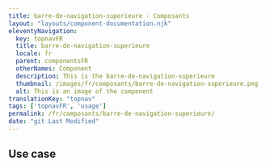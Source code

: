 ```yaml
---
title: barre-de-navigation-superieure - Composants
layout: "layouts/component-documentation.njk"
eleventyNavigation:
  key: topnavFR
  title: barre-de-navigation-superieure
  locale: fr
  parent: componentsFR
  otherNames: Component
  description: This is the barre-de-navigation-superieure
  thumbnail: /images/fr/composants/barre-de-navigation-superieure.png
  alt: This is an image of the component
translationKey: "topnav"
tags: ['topnavFR', 'usage']
permalink: /fr/composants/barre-de-navigation-superieure/
date: "git Last Modified"
---
```


## Use case

